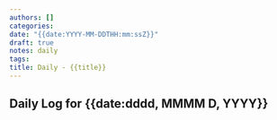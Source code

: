 ```yaml
---
authors: []
categories:
date: "{{date:YYYY-MM-DDTHH:mm:ssZ}}"
draft: true
notes: daily
tags:
title: Daily - {{title}}
---
```


## Daily Log for {{date:dddd, MMMM D, YYYY}}

## <!-- Key observations and quick task for the day -->
